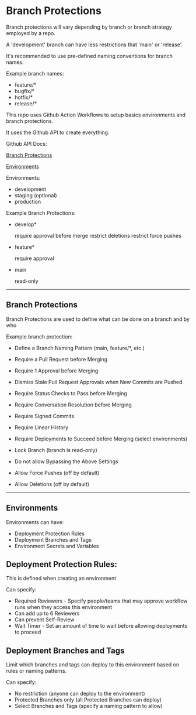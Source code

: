 # Branch Protections

Branch protections will vary depending by branch or branch strategy employed by a repo.

A 'development' branch can have less restrictions that 'main' or 'release'.

It's recommended to use pre-defined naming conventions for branch names.

Example branch names:

- feature/*
- bugfix/*
- hotfix/*
- release/*


This repo uses Github Action Workflows to setup basics environments and branch protections.

It uses the Github API to create everything.

Github API Docs:

[Branch Protections](https://docs.github.com/en/rest/branches/branch-protection?apiVersion=2022-11-28#update-branch-protection)

[Environments](https://docs.github.com/en/rest/deployments/environments?apiVersion=2022-11-28#create-or-update-an-environment)


Environments:

- development
- staging (optional)
- production


Example Branch Protections:

- develop*

    require approval before merge
    restrict deletions
    restrict force pushes


- feature*

    require approval

- main

    read-only


-------------------------------------------------------------------------------


## Branch Protections

Branch Protections are used to define what can be done on a branch and by who

Example branch protection:

- Define a Branch Naming Pattern (main, feature/*, etc.)

- Require a Pull Request before Merging
- Require 1 Approval before Merging
- Dismiss Stale Pull Request Approvals when New Commits are Pushed
- Require Status Checks to Pass before Merging
- Require Conversation Resolution before Merging
- Require Signed Commits
- Require Linear History
- Require Deployments to Succeed before Merging     (select environments)
- Lock Branch                                       (branch is read-only)
- Do not allow Bypassing the Above Settings
- Allow Force Pushes                                (off by default)
- Allow Deletions                                   (off by default)


-------------------------------------------------------------------------------


## Environments

Environments can have:

- Deployment Protection Rules
- Deployment Branches and Tags
- Environment Secrets and Variables


Deployment Protection Rules:
----------------------------

This is defined when creating an environment

Can specify:

- Required Reviewers - Specify people/teams that may approve workflow runs when they access this environment
- Can add up to 6 Reviewers
- Can prevent Self-Review
- Wait Timer - Set an amount of time to wait before allowing deployments to proceed


Deployment Branches and Tags
----------------------------

Limit which branches and tags can deploy to this environment based on rules or naming patterns.

Can specify:

- No restriction            (anyone can deploy to the environment)
- Protected Branches only   (all Protected Branches can deploy)
- Select Branches and Tags  (specify a naming pattern to allow)

